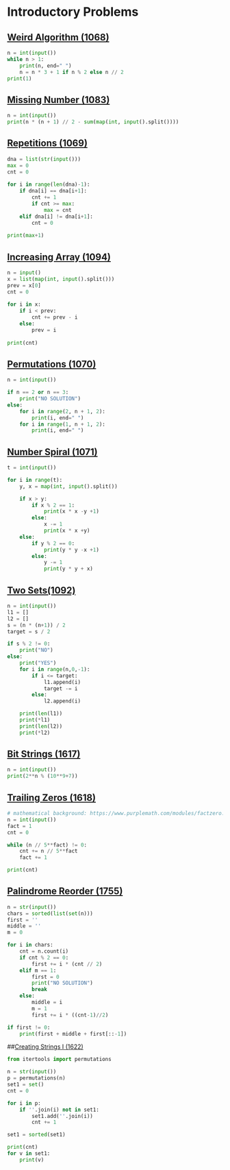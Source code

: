 # Introductory Problems

## [Weird Algorithm (1068)](https://cses.fi/problemset/task/1068/)
````python
n = int(input())
while n > 1:
    print(n, end=" ")
    n = n * 3 + 1 if n % 2 else n // 2
print(1)
````

## [Missing Number (1083)](https://cses.fi/problemset/task/1083)
````python
n = int(input())
print(n * (n + 1) // 2 - sum(map(int, input().split())))

````

## [Repetitions (1069)](https://cses.fi/problemset/task/1069)
````python
dna = list(str(input()))
max = 0
cnt = 0
 
for i in range(len(dna)-1):
    if dna[i] == dna[i+1]:
        cnt += 1
        if cnt >= max:
            max = cnt
    elif dna[i] != dna[i+1]:
        cnt = 0
 
print(max+1)
````

## [Increasing Array (1094)](https://cses.fi/problemset/task/1094)
```python
n = input()
x = list(map(int, input().split()))
prev = x[0]
cnt = 0
 
for i in x:
    if i < prev:
        cnt += prev - i
    else:
        prev = i
 
print(cnt)
```

## [Permutations (1070)](https://cses.fi/problemset/task/1070/)
````python
n = int(input())

if n == 2 or n == 3:
    print("NO SOLUTION")
else:
    for i in range(2, n + 1, 2):
        print(i, end=" ")
    for i in range(1, n + 1, 2):
        print(i, end=" ")
````

## [Number Spiral (1071)](https://cses.fi/problemset/task/1071/)
````python
t = int(input())

for i in range(t):
    y, x = map(int, input().split())

    if x > y:
        if x % 2 == 1:
            print(x * x -y +1)
        else:
            x -= 1
            print(x * x +y)
    else:
        if y % 2 == 0:
            print(y * y -x +1)
        else:
            y -= 1
            print(y * y + x)
````

## [Two Sets(1092)](https://cses.fi/problemset/task/1092/)
````python
n = int(input())
l1 = []
l2 = []
s = (n * (n+1)) / 2
target = s / 2

if s % 2 != 0:
    print("NO")
else:
    print("YES")
    for i in range(n,0,-1):
        if i <= target:
            l1.append(i)
            target -= i
        else:
            l2.append(i)

    print(len(l1))
    print(*l1)
    print(len(l2))
    print(*l2)
````
## [Bit Strings (1617)](https://cses.fi/problemset/task/1617)
````python
n = int(input())
print(2**n % (10**9+7))

````

## [Trailing Zeros (1618)](https://cses.fi/problemset/task/1618/)
````python
# mathematical background: https://www.purplemath.com/modules/factzero.htm
n = int(input())
fact = 1
cnt = 0

while (n // 5**fact) != 0:
    cnt += n // 5**fact
    fact += 1

print(cnt)
````

## [Palindrome Reorder (1755)](https://cses.fi/problemset/task/1755)
````python
n = str(input())
chars = sorted(list(set(n)))
first = ''
middle = ''
m = 0

for i in chars:
    cnt = n.count(i)
    if cnt % 2 == 0:
        first += i * (cnt // 2)
    elif m == 1:
        first = 0
        print("NO SOLUTION")
        break
    else:
        middle = i
        m = 1
        first += i * ((cnt-1)//2)

if first != 0:
    print(first + middle + first[::-1])
````

##[Creating Strings I (1622)](https://cses.fi/problemset/task/1622/)
````python
from itertools import permutations

n = str(input())
p = permutations(n)
set1 = set()
cnt = 0

for i in p:
    if ''.join(i) not in set1:
        set1.add(''.join(i))
        cnt += 1

set1 = sorted(set1)

print(cnt)
for v in set1:
    print(v)
````